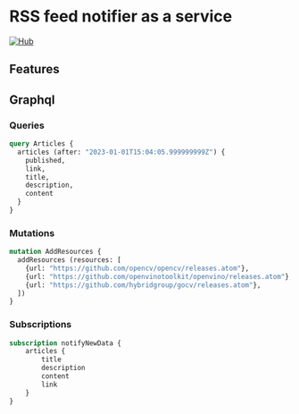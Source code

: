 # RSS feed notifier as a service

[![Hub](https://badgen.net/docker/pulls/sealbro/go-feed-me?icon=docker&label=go-feed-me)](https://hub.docker.com/r/sealbro/go-feed-me/)

## Features

## Graphql

### Queries

```graphql
query Articles {
  articles (after: "2023-01-01T15:04:05.999999999Z") {
    published,
    link,
    title,
    description,
    content
  }
}
```

### Mutations

```graphql
mutation AddResources {
  addResources (resources: [
    {url: "https://github.com/opencv/opencv/releases.atom"},
    {url: "https://github.com/openvinotoolkit/openvino/releases.atom"},
    {url: "https://github.com/hybridgroup/gocv/releases.atom"},
  ]) 
}
```

### Subscriptions

```graphql
subscription notifyNewData {
    articles {
        title
        description
        content
        link
    }
}
```